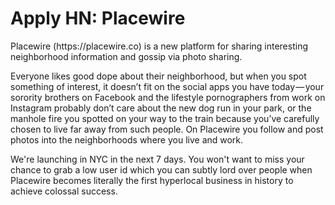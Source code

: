 # Apply HN: Placewire

Placewire (https:&#x2F;&#x2F;placewire.co) is a new platform for sharing interesting neighborhood information and gossip via photo sharing.<p>Everyone likes good dope about their neighborhood, but when you spot something of interest, it doesn’t fit on the social apps you have today — your sorority brothers on Facebook and the lifestyle pornographers from work on Instagram probably don’t care about the new dog run in your park, or the manhole fire you spotted on your way to the train because you’ve carefully chosen to live far away from such people. On Placewire you follow and post photos into the neighborhoods where you live and work.<p>We&#x27;re launching in NYC in the next 7 days. You won&#x27;t want to miss your chance to grab a low user id which you can subtly lord over people when Placewire becomes literally the first hyperlocal business in history to achieve colossal success.
